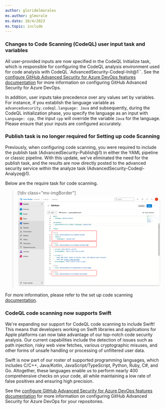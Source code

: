 ```yaml
---
author: gloridelmorales
ms.author: glmorale
ms.date: 10/4/2023
ms.topic: include
---
```


### Changes to Code Scanning (CodeQL) user input task and variables

All user-provided inputs are now specified in the CodeQL Initialize task, which is responsible for configuring the CodeQL analysis environment used for code analysis with CodeQL `AdvancedSecurity-Codeql-Init@1``. See the [configure GitHub Advanced Security for Azure DevOps features documentation](/azure/devops/repos/security/configure-github-advanced-security-features?view=azure-devops&tabs=yaml) for more information on configuring GitHub Advanced Security for Azure DevOps. 

In addition, user inputs take precedence over any values set by variables. For instance, if you establish the language variable as `advancedsecurity.codeql.language: Java` and subsequently, during the CodeQL initialization phase, you specify the language as an input with `Language: cpp,` the input `cpp` will override the variable `Java` for the language. Please ensure that your inputs are configured accurately.

### Publish task is no longer required for Setting up code Scanning

Previously, when configuring code scanning, you were required to include the publish task (AdvancedSecurity-Publish@1) in either the YAML pipeline or classic pipeline. With this update, we've eliminated the need for the publish task, and the results are now directly posted to the advanced security service within the analyze task (AdvancedSecurity-Codeql-Analyze@1).

Below are the require task for code scanning. 

> [!div class="mx-imgBorder"]
> ![Screenshot of required code scanning tasks.](../../media/228-general-01.png "Screenshot of required code scanning tasks")


For more information, please refer to the set up code scanning [documentation](/azure/devops/repos/security/configure-github-advanced-security-features?view=azure-devops&tabs=yaml#set-up-code-scanning).

### CodeQL code scanning now supports Swift

We're expanding our support for CodeQL code scanning to include Swift! This means that developers working on Swift libraries and applications for Apple platforms can now take advantage of our top-notch code security analysis. Our current capabilities include the detection of issues such as path injection, risky web view fetches, various cryptographic misuses, and other forms of unsafe handling or processing of unfiltered user data.

Swift is now part of our roster of supported programming languages, which includes C/C++, Java/Kotlin, JavaScript/TypeScript, Python, Ruby, C#, and Go. Altogether, these languages enable us to perform nearly 400 comprehensive checks on your code, all while maintaining a low rate of false positives and ensuring high precision.

See the [configure GitHub Advanced Security for Azure DevOps features documentation](/azure/devops/repos/security/configure-github-advanced-security-features?view=azure-devops&tabs=yaml) for more information on configuring GitHub Advanced Security for Azure DevOps for your repositories.

